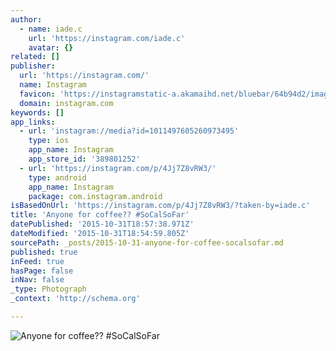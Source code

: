 ```yaml
---
author:
  - name: iade.c
    url: 'https://instagram.com/iade.c'
    avatar: {}
related: []
publisher:
  url: 'https://instagram.com/'
  name: Instagram
  favicon: 'https://instagramstatic-a.akamaihd.net/bluebar/64b94d2/images/ico/favicon.ico'
  domain: instagram.com
keywords: []
app_links:
  - url: 'instagram://media?id=1011497605260973495'
    type: ios
    app_name: Instagram
    app_store_id: '389801252'
  - url: 'https://instagram.com/p/4Jj7Z8vRW3/'
    type: android
    app_name: Instagram
    package: com.instagram.android
isBasedOnUrl: 'https://instagram.com/p/4Jj7Z8vRW3/?taken-by=iade.c'
title: 'Anyone for coffee?? #SoCalSoFar'
datePublished: '2015-10-31T18:57:38.971Z'
dateModified: '2015-10-31T18:54:59.805Z'
sourcePath: _posts/2015-10-31-anyone-for-coffee-socalsofar.md
published: true
inFeed: true
hasPage: false
inNav: false
_type: Photograph
_context: 'http://schema.org'

---
```

![Anyone for coffee&quest;&quest; &num;SoCalSoFar](https://scontent.cdninstagram.com/hphotos-xaf1/t51.2885-15/e15/11357521_1418605328466526_1358938993_n.jpg)